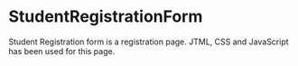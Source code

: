 # StudentRegistrationForm
Student Registration form is a registration page. JTML, CSS and JavaScript has been used for this page.
